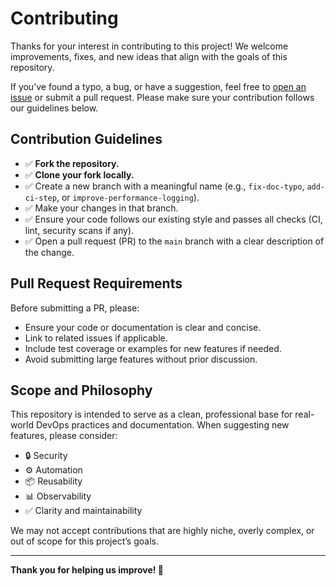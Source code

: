 # Contributing

Thanks for your interest in contributing to this project! We welcome improvements, fixes, and new ideas that align with the goals of this repository.

If you’ve found a typo, a bug, or have a suggestion, feel free to [open an issue](../../issues/new) or submit a pull request. Please make sure your contribution follows our guidelines below.

## Contribution Guidelines

- ✅ **Fork the repository.**
- ✅ **Clone your fork locally.**
- ✅ Create a new branch with a meaningful name (e.g., `fix-doc-typo`, `add-ci-step`, or `improve-performance-logging`).
- ✅ Make your changes in that branch.
- ✅ Ensure your code follows our existing style and passes all checks (CI, lint, security scans if any).
- ✅ Open a pull request (PR) to the `main` branch with a clear description of the change.

## Pull Request Requirements

Before submitting a PR, please:

- Ensure your code or documentation is clear and concise.
- Link to related issues if applicable.
- Include test coverage or examples for new features if needed.
- Avoid submitting large features without prior discussion.

## Scope and Philosophy

This repository is intended to serve as a clean, professional base for real-world DevOps practices and documentation. When suggesting new features, please consider:

- 🔒 Security
- ⚙️ Automation
- 📦 Reusability
- 📊 Observability
- ✅ Clarity and maintainability

We may not accept contributions that are highly niche, overly complex, or out of scope for this project’s goals.

---

**Thank you for helping us improve! 🙌**
